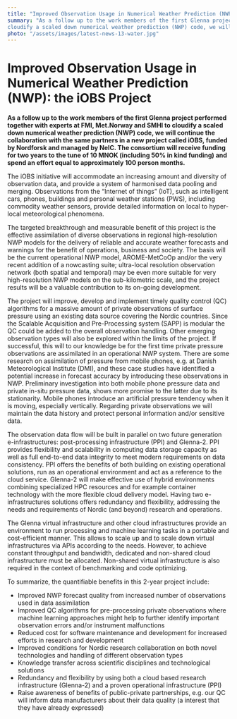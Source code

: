```yaml
---
title: "Improved Observation Usage in Numerical Weather Prediction (NWP): the iOBS Project"
summary: "As a follow up to the work members of the first Glenna project performed together with experts at FMI, Met.Norway and SMHI to
cloudify a scaled down numerical weather prediction (NWP) code, we will continue the collaboration with the same partners in a new project called iOBS, funded by Nordforsk and managed by NeIC."
photo: "/assets/images/latest-news-13-water.jpg"
---
```


Improved Observation Usage in Numerical Weather Prediction (NWP): the iOBS Project
===========================

**As a follow up to the work members of the first Glenna project performed together with experts at FMI, Met.Norway and SMHI to cloudify a scaled down numerical weather prediction (NWP) code, we will continue the collaboration with the same partners in a new project called
iOBS, funded by Nordforsk and managed by NeIC. The consortium will receive funding for two years to the tune of 10 MNOK (including 50% in kind funding)  and spend an effort equal to approximately 100 person months.**

The iOBS initiative will accommodate an increasing amount and diversity of observation data, and provide a system of harmonised data 
pooling and merging. Observations from the “Internet of things” (IoT), such as intelligent cars, phones, buildings and personal weather 
stations (PWS), including commodity weather sensors, provide detailed information on local to hyper-local meteorological phenomena. 

The targeted breakthrough and measurable benefit of this project is the effective assimilation of diverse observations in regional 
high-resolution NWP models for the delivery of reliable and accurate weather forecasts and warnings for the benefit of operations, 
business and society. The basis will be the current operational NWP model, AROME-MetCoOp and/or the very recent addition of a nowcasting
suite; ultra-local resolution observation network (both spatial and temporal) may be even more suitable for very high-resolution NWP
models on the sub-kilometric scale, and the project results will be a valuable contribution to its on-going development.

The project will improve, develop and implement timely quality control (QC) algorithms for a massive amount of private observations of
surface pressure using an existing data source covering the Nordic countries. Since the Scalable Acquisition and Pre-Processing system
(SAPP) is modular the QC could be added to the overall observation handling. Other emerging observation types will also be explored
within the limits of the project. If successful, this will to our knowledge be for the first time private pressure observations are 
assimilated in an operational NWP system. There are some research on assimilation of pressure from mobile phones, e.g. at Danish
Meteorological Institute (DMI), and these case studies have identified a potential increase in forecast accuracy by introducing these 
observations in NWP. Preliminary investigation into both mobile phone pressure data and private in-situ pressure data, shows more 
promise to the latter due to its stationarity. Mobile phones introduce an artificial pressure tendency when it is moving, especially 
vertically. Regarding private observations we will maintain the data history and protect personal information and/or sensitive data.  

The observation data flow will be built in parallel on two future generation e-infrastructures: post-processing infrastructure (PPI) 
and Glenna-2. PPI provides flexibility and scalability in computing data storage capacity as well as full end-to-end data integrity to 
meet modern requirements on data consistency. PPI offers the benefits of both building on existing operational solutions, run as an
operational environment and act as a reference to the cloud service. Glenna-2 will make effective use of hybrid environments combining
specialized HPC resources and for example container technology with the more flexible cloud delivery model. Having two e-infrastructures
solutions offers redundancy and flexibility, addressing the needs and requirements of Nordic (and beyond) research and operations.  

The Glenna virtual infrastructure and other cloud infrastructures provide an environment to run processing and machine learning tasks
in a portable and cost-efficient manner. This allows to scale up and to scale down virtual infrastructures via APIs according to the
needs. However, to achieve constant throughput and bandwidth, dedicated and non-shared cloud infrastructure must be allocated. 
Non-shared virtual infrastructure is also required in the context of benchmarking and code optimizing. 

To summarize, the quantifiable benefits in this 2-year project include: 
- Improved NWP forecast quality from increased number of observations used in data assimilation 
- Improved QC algorithms for pre-processing private observations where machine learning approaches might help to further identify important observation errors and/or instrument malfunctions
- Reduced cost for software maintenance and development for increased efforts in research and development
- Improved conditions for Nordic research collaboration on both novel technologies and handling of different observation types
- Knowledge transfer across scientific disciplines and technological solutions  
- Redundancy and flexibility by using both a cloud based research infrastructure (Glenna-2) and a proven operational infrastructure (PPI)
- Raise awareness of benefits of public-private partnerships, e.g. our QC will inform data manufacturers about their data quality (a interest that they have already expressed)
